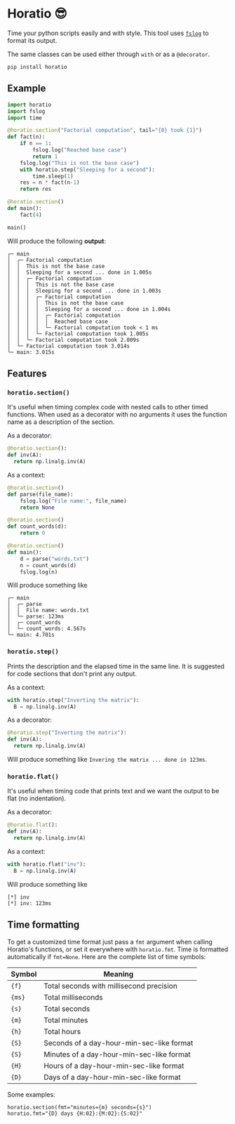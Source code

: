 # Horatio :sunglasses:
Time your python scripts easily and with style. This tool uses [`fslog`](https://github.com/fsossai/fslog) to format its output.

The same classes can be used either through `with` or as a `@decorator`.

```
pip install horatio
```

## Example

```python
import horatio
import fslog
import time

@horatio.section("Factorial computation", tail="{0} took {1}")
def fact(n):
    if n == 1:
        fslog.log("Reached base case")
        return 1
    fslog.log("This is not the base case")
    with horatio.step("Sleeping for a second"):
        time.sleep(1)
    res = n * fact(n-1)
    return res

@horatio.section()
def main():
    fact(4)

main()
```
Will produce the following **output**:
```
┌─ main
│  ┌─ Factorial computation
│  │  This is not the base case
│  │  Sleeping for a second ... done in 1.005s
│  │  ┌─ Factorial computation
│  │  │  This is not the base case
│  │  │  Sleeping for a second ... done in 1.003s
│  │  │  ┌─ Factorial computation
│  │  │  │  This is not the base case
│  │  │  │  Sleeping for a second ... done in 1.004s
│  │  │  │  ┌─ Factorial computation
│  │  │  │  │  Reached base case
│  │  │  │  └─ Factorial computation took < 1 ms
│  │  │  └─ Factorial computation took 1.005s
│  │  └─ Factorial computation took 2.009s
│  └─ Factorial computation took 3.014s
└─ main: 3.015s
```

## Features

### `horatio.section()`
It's useful when timing complex code with nested calls to other timed functions.
When used as a decorator with no arguments it uses the function name as a
description of the section.

As a decorator:
```python
@horatio.section():
def inv(A):
  return np.linalg.inv(A)
```
As a context:
```python
@horatio.section()
def parse(file_name):
    fslog.log("File name:", file_name)
    return None

@horatio.section()
def count_words(d):
    return 0

@horatio.section()
def main():
    d = parse("words.txt")
    n = count_words(d)
    fslog.log(n)
```
Will produce something like
```
┌─ main
│  ┌─ parse
│  │  File name: words.txt
│  └─ parse: 123ms
│  ┌─ count_words
│  └─ count_words: 4.567s
└─ main: 4.701s
```

### `horatio.step()` 
Prints the description and the elapsed time in the same line. It is suggested for code sections that don't print any output.

  As a context:
```python
with horatio.step("Inverting the matrix"):
  B = np.linalg.inv(A)
```
As a decorator:
```python
@horatio.step("Inverting the matrix"):
def inv(A):
  return np.linalg.inv(A)
```
Will produce something like `Invering the matrix ... done in 123ms`.


### `horatio.flat()`
It's useful when timing code that prints text and we want the output to be flat (no indentation).

As a decorator:
```python
@horatio.flat():
def inv(A):
  return np.linalg.inv(A)
```
 As a context:
```python
with horatio.flat("inv"):
  B = np.linalg.inv(A)
```
Will produce something like
```
[*] inv
[*] inv: 123ms
```

## Time formatting

To get a customized time format just pass a `fmt` argument when calling
Horatio's functions, or set it everywhere with `horatio.fmt`.
Time is formatted automatically if `fmt=None`.
Here are the complete list of time symbols:

| Symbol | Meaning                                   |
| ------ | ----------------------------------------- |
| `{f}`  | Total seconds with millisecond precision  |
| `{ms}` | Total milliseconds                        |
| `{s}`  | Total seconds                             |
| `{m}`  | Total minutes                             |
| `{h}`  | Total hours                               |
| `{S}`  | Seconds of a day-hour-min-sec-like format |
| `{S}`  | Minutes of a day-hour-min-sec-like format |
| `{H}`  | Hours of a day-hour-min-sec-like format   |
| `{D}`  | Days of a day-hour-min-sec-like format    |

Some examples:
```
horatio.section(fmt="minutes={m} seconds={s}")
horatio.fmt="{D} days {H:02}:{M:02}:{S:02}"
```
